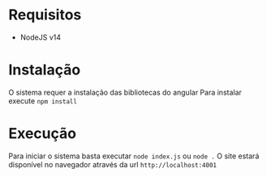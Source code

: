 # Requisitos

- NodeJS v14

# Instalação

O sistema requer a instalação das bibliotecas do angular
Para instalar execute `npm install`

# Execução

Para iniciar o sistema basta executar `node index.js` ou `node .`
O site estará disponível no navegador através da url `http://localhost:4001`